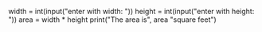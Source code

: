 width = int(input("enter with width: "))
height = int(input("enter with height: "))
area = width * height
print("The area is", area "square feet")